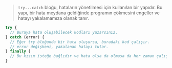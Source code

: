 > `try...catch` bloğu, hataların yönetilmesi için kullanılan bir yapıdır. Bu yapı, bir hata meydana geldiğinde programın çökmesini engeller ve hatayı yakalamamıza olanak tanır.

```js
try {
  // Buraya hata oluşabilecek kodları yazarsınız.
} catch (error) {
  // Eğer try bloğunda bir hata oluşursa, buradaki kod çalışır.
  // error değişkeni, yakalanan hatayı tutar.
} finally {
  // Bu kısım isteğe bağlıdır ve hata olsa da olmasa da her zaman çalışır.
}
```

```js

```
